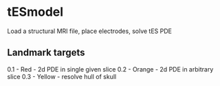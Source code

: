 # tESmodel

Load a structural MRI file, place electrodes, solve tES PDE

## Landmark targets

0.1 - Red - 2d PDE in single given slice
0.2 - Orange - 2d PDE in arbitrary slice
0.3 - Yellow - resolve hull of skull
